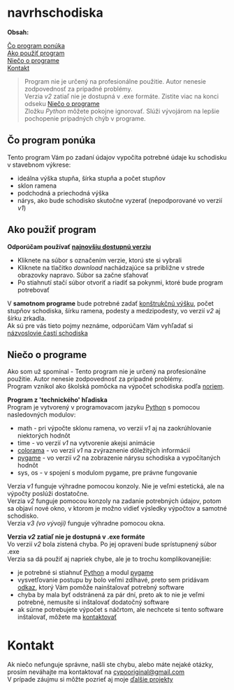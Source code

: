 # navrhschodiska

**Obsah:**  

[Čo program ponúka](#%C4%8Do-program-pon%C3%BAka)  
[Ako použiť program](#ako-pou%C5%BEi%C5%A5-program)  
[Niečo o programe](#nie%C4%8Do-o-programe)  
[Kontakt](#kontakt)  

> Program nie je určený na profesionálne použitie. Autor nenesie zodpovednosť za prípadné problémy.  
> Verzia *v2* zatiaľ nie je dostupná v .exe formáte. Zistite viac na konci odseku [Niečo o programe](#nie%C4%8Do-o-programe)  
> Zložku *Python* môžete pokojne ignorovať. Slúži vývojárom na lepšie pochopenie prípadných chýb v programe.  

## Čo program ponúka
Tento program Vám po zadaní údajov vypočíta potrebné údaje ku schodisku v stavebnom výkrese:
- ideálna výška stupňa, šírka stupňa a počet stupňov
- sklon ramena  
- podchodná a priechodná výška
- nárys, ako bude schodisko skutočne vyzerať (nepodporované vo verzií *v1*)

## Ako použiť program  
 **Odporúčam používať [najnovšiu dostupnú verziu](navrhschodiska-v1.exe)**

- Kliknete na súbor s označením verzie, ktorú ste si vybrali
- Kliknete na tlačitko *download* nachádzajúce sa približne v strede obrazovky napravo. Súbor sa začne sťahovať
- Po stiahnutí stačí súbor otvoriť a riadiť sa pokynmi, ktoré bude program potrebovať

V **samotnom programe** bude potrebné zadať [konštrukčnú výšku](https://beliana.sav.sk/heslo/konstrukcna-vyska), počet stupňov schodiska, šírku ramena, podesty a medzipodesty, vo verzií *v2* aj šírku zrkadla.  
Ak sú pre vás tieto pojmy neznáme, odporúčam Vám vyhľadať si [názvoslovie častí schodiska](https://www.novodrevis.sk/encyklopedia/nazvoslovie-technicke-poziadavky/)

## Niečo o programe
Ako som už spomínal - Tento program nie je určený na profesionálne použitie. Autor nenesie zodpovednosť za prípadné problémy.  
Program vznikol ako školská pomôcka na výpočet schodiska podľa [noriem](https://stavbadomu.sk/staviame-rodinny-dom/vypocet-schodiska-podla-stn-73-4130/).  

**Program z 'technického' hľadiska**  
Program je vytvorený v programovacom jazyku [Python](https://www.python.org/) s pomocou nasledovných modulov:  
- math - pri výpočte sklonu ramena, vo verzií *v1* aj na zaokrúhlovanie niektorých hodnôt  
- time - vo verzií *v1* na vytvorenie akejsi animácie  
- [colorama](https://pypi.org/project/colorama/) - vo verzií *v1* na zvýraznenie dôležitých informácií  
- [pygame](https://www.pygame.org/news) - vo verzií *v2* na zobrazenie nárysu schodiska a vypočítaných hodnôt  
- sys, os - v spojení s modulom pygame, pre právne fungovanie  

Verzia *v1* funguje výhradne pomocou konzoly. Nie je veľmi estetická, ale na výpočty poslúži dostatočne.  
Verzia *v2* funguje pomocou konzoly na zadanie potrebných údajov, potom sa objaví nové okno, v ktorom je možno vidieť výsledky výpočtov a samotné schodisko.  
Verzia *v3 (vo vývoji)* funguje výhradne pomocou okna.  

**Verzia *v2* zatiaľ nie je dostupná v .exe formáte**  
Vo verzií *v2* bola zistená chyba. Po jej opravení bude sprístupnený súbor .exe    
Verzia sa dá použiť aj napriek chybe, ale je to trochu komplikovanejšie:
- je potrebné si stiahnuť [Python](https://www.python.org/) a modul [pygame](https://www.pygame.org/news)
- vysvetľovanie postupu by bolo veľmi zdĺhavé, preto sem pridávam [odkaz](https://www.youtube.com/watch?v=EKjALzLLgVs), ktorý Vám pomôže nainštalovať potrebný software
- chyba by mala byť odstránená za pár dní, preto ak to nie je veľmi potrebné, nemusíte si inštalovať dodatočný software
- ak súrne potrebujete výpočet s náčrtom, ale nechcete si tento software inštalovať, môžete ma [kontaktovať](#kontakt)  

# Kontakt
Ak niečo nefunguje správne, našli ste chybu, alebo máte nejaké otázky, prosím neváhajte ma kontaktovať na cypooriginal@gmail.com  
V prípade záujmu si môžte pozrieť aj moje [ďalšie projekty](https://github.com/yungcypo?tab=repositories)
